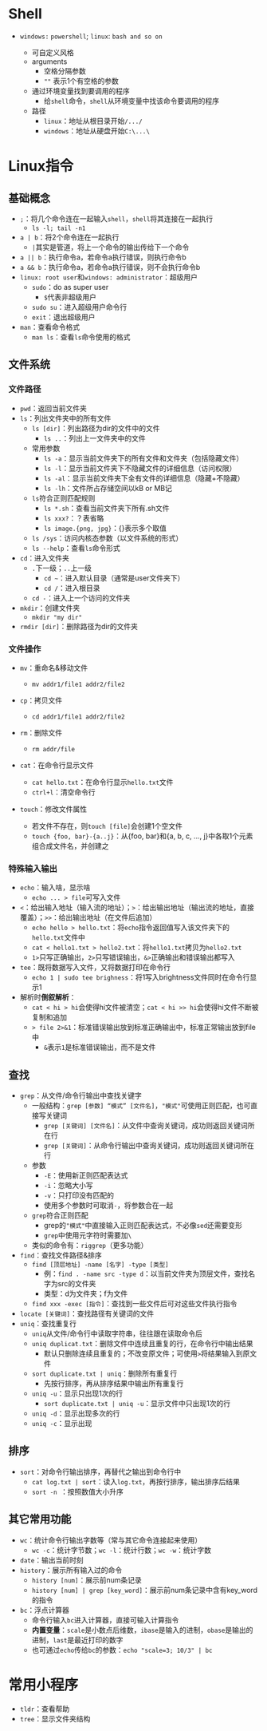 # Shell

- `windows:` `powershell`; `linux`: `bash and so on` 

  - 可自定义风格
  - arguments
    - 空格分隔参数
    - `""` 表示1个有空格的参数
  - 通过环境变量找到要调用的程序
    - 给`shell`命令，`shell`从环境变量中找该命令要调用的程序
  - 路径
    - `linux`：地址从根目录开始`/.../`
    - `windows`：地址从硬盘开始`C:\...\`

# Linux指令

## 基础概念

- `;`：将几个命令连在一起输入`shell`，`shell`将其连接在一起执行
  - `ls -l; tail -n1`
- `a | b`：将2个命令连在一起执行
  - `|`其实是管道，将上一个命令的输出传给下一个命令
- `a || b`：执行命令a，若命令a执行错误，则执行命令b
- `a && b`：执行命令a，若命令a执行错误，则不会执行命令b
- `linux: root user`和`windows: administrator`：超级用户
  - `sudo`：do as super user
    - `$`代表非超级用户
  - `sudo su`：进入超级用户命令行
  - `exit`：退出超级用户
- `man`：查看命令格式
  - `man ls`：查看`ls`命令使用的格式

## 文件系统

### 文件路径

- `pwd`：返回当前文件夹
- `ls`：列出文件夹中的所有文件
  - `ls [dir]`：列出路径为dir的文件中的文件
    - `ls ..`：列出上一文件夹中的文件
  - 常用参数
    - `ls -a`：显示当前文件夹下的所有文件和文件夹（包括隐藏文件）
    - `ls -l`：显示当前文件夹下不隐藏文件的详细信息（访问权限）
    - `ls -al`：显示当前文件夹下全有文件的详细信息（隐藏+不隐藏）
    - `ls -lh`：文件所占存储空间以kB or MB记
  - `ls`符合正则匹配规则
    - `ls *.sh`：查看当前文件夹下所有.sh文件
    - `ls xxx?`：？表省略
    - `ls image.{png, jpg}`：{}表示多个取值
  - `ls /sys`：访问内核态参数（以文件系统的形式）
  - `ls --help`：查看`ls`命令形式
- `cd`：进入文件夹
  - `.`下一级；`..`上一级
    - `cd ~`：进入默认目录（通常是user文件夹下）
    - `cd /`：进入根目录
  - `cd -`：进入上一个访问的文件夹
- `mkdir`：创建文件夹
  - `mkdir "my dir"`
- `rmdir [dir]`：删除路径为dir的文件夹

### 文件操作

- `mv`：重命名&移动文件
  - `mv addr1/file1 addr2/file2`

- `cp`：拷贝文件

  - `cd addr1/file1 addr2/file2`
- `rm`：删除文件
  - `rm addr/file`
- `cat`：在命令行显示文件
  - `cat hello.txt`：在命令行显示`hello.txt`文件
  - `ctrl+l`：清空命令行
- `touch`：修改文件属性
  - 若文件不存在，则`touch [file]`会创建1个空文件
  - `touch {foo, bar}-{a..j}`：从{foo, bar}和{a, b, c, ..., j}中各取1个元素组合成文件名，并创建之

### 特殊输入输出

- `echo`：输入啥，显示啥
  - `echo ... > file`可写入文件
- `<`：给出输入地址（输入流的地址）；`>`：给出输出地址（输出流的地址，直接覆盖）；`>>`：给出输出地址（在文件后追加）
  - `echo hello > hello.txt`：将`echo`指令返回值写入该文件夹下的`hello.txt`文件中
  - `cat < hello1.txt > hello2.txt`：将`hello1.txt`拷贝为`hello2.txt`
  - `1>`只写正确输出，`2>`只写错误输出，`&>`正确输出和错误输出都写入
- `tee`：既将数据写入文件，又将数据打印在命令行
  - `echo 1 | sudo tee brighness`：将1写入brightness文件同时在命令行显示1
- 解析时**倒叙解析**：
  - `cat < hi > hi`会使得hi文件被清空；`cat < hi >> hi`会使得hi文件不断被复制和追加
  - `> file 2>&1`：标准错误输出放到标准正确输出中，标准正常输出放到file中
    - `&`表示`1`是标准错误输出，而不是文件

## 查找

- `grep`：从文件/命令行输出中查找关键字
  - 一般结构：`grep [参数] “模式” [文件名]`，`"模式"`可使用正则匹配，也可直接写关键词
    - `grep [关键词] [文件名]`：从文件中查询关键词，成功则返回关键词所在行
    - `grep [关键词]`：从命令行输出中查询关键词，成功则返回关键词所在行
  - 参数
    - `-E`：使用新正则匹配表达式
    - `-i`：忽略大小写
    - `-v`：只打印没有匹配的
    - 使用多个参数时可取消`-`，将参数合在一起
  - `grep`符合正则匹配
    - grep的`"模式"`中直接输入正则匹配表达式，不必像`sed`还需要变形
    - `grep`中使用元字符时需要加`\`
  - 类似的命令有：`riggrep`（更多功能）
- `find`：查找文件路径&排序
  - `find [顶层地址] -name [名字] -type [类型]`
    - 例：`find . -name src -type d`：以当前文件夹为顶层文件，查找名字为src的文件夹
    - 类型：d为文件夹；f为文件
  - `find xxx -exec [指令]`：查找到一些文件后可对这些文件执行指令
- `locate [关键词]`：查找路径有关键词的文件
- `uniq`：查找重复行
  - `uniq`从文件/命令行中读取字符串，往往跟在读取命令后
  - `uniq duplicat.txt`：删除文件中连续且重复的行，在命令行中输出结果
    - 默认只删除连续且重复的；不改变原文件；可使用`>`将结果输入到原文件
  - `sort duplicate.txt | uniq`：删除所有重复行
    - 先按行排序，再从排序结果中输出所有重复行
  - `uniq -u`：显示只出现1次的行
    - `sort duplicate.txt | uniq -u`：显示文件中只出现1次的行
  - `uniq -d`：显示出现多次的行
  - `uniq -c`：显示出现

## 排序

- `sort`：对命令行输出排序，再替代之输出到命令行中
  - `cat log.txt | sort`：读入`log.txt`，再按行排序，输出排序后结果
  - `sort -n `：按照数值大小升序

## 其它常用功能

- `wc`：统计命令行输出字数等（常与其它命令连接起来使用）
  - `wc -c`：统计字节数；`wc -l`：统计行数；`wc -w`：统计字数 
- `date`：输出当前时刻
- `history`：展示所有输入过的命令
  - `history [num]`：展示前num条记录
  - `history [num] | grep [key_word]`：展示前num条记录中含有key_word的指令
- `bc`：浮点计算器
  - 命令行输入`bc`进入计算器，直接可输入计算指令
  - **内置变量**：`scale`是小数点后维数，`ibase`是输入的进制，`obase`是输出的进制，`last`是最近打印的数字
  - 也可通过`echo`传给`bc`的参数：`echo "scale=3; 10/3" | bc`

# 常用小程序

- `tldr`：查看帮助
- `tree`：显示文件夹结构











